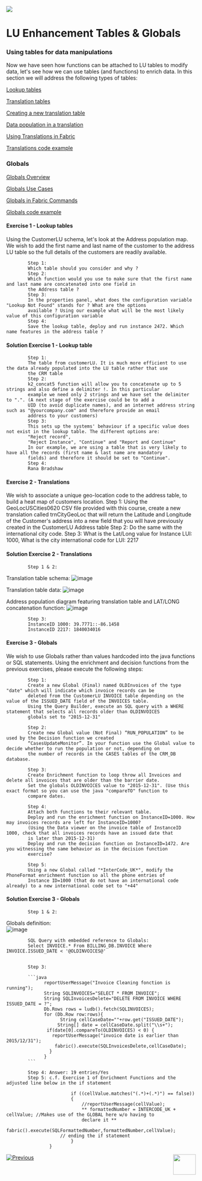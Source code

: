 ![](/academy/Training_Level_1/05_LU_Enhancements/images/EnhancementTablesState.PNG) 

#   LU Enhancement Tables & Globals


### Using tables for data manipulations

Now we have seen how functions can be attached to LU tables to modify data, let's see how we can use tables (and functions) 
to enrich data.
In this section we will address the following types of tables:

[Lookup tables](/articles/07_table_population/11_lookup_tables.md)

[Translation tables](/articles/09_translations/01_translations_overview_and_use_cases.md)

[Creating a new translation table](/articles/09_translations/02_creating_a_new_translation_in_fabric.md) 

[Data population in a translation](/articles/09_translations/03_data_population_in_a_translation.md)

[Using Translations in Fabric](/articles/09_translations/04_using_translations_in_fabric.md)

[Translations code example](/articles/09_translations/05_translations_code_examples.md)



### Globals

[Globals Overview](/articles/08_globals/01_globals_overview.md)

[Globals Use Cases](/articles/08_globals/02_globals_use_cases.md)

[Globals in Fabric Commands](/articles/08_globals/03_set_globals.md)

[Globals code example](/articles/08_globals/04_globals_code_examples.md)



#### Exercise 1 - Lookup tables
Using the CustomerLU schema, let's look at the Address population map. We wish to add the first name and last name of the 
customer to the address LU table so the full details of the customers are readily available.

            Step 1: 
            Which table should you consider and why ?
            Step 2: 
            Which function would you use to make sure that the first name and last name are concatenated into one field in 
            the Address table ?
            Step 3: 
            In the properties panel, what does the configuration variable "Lookup Not Found" stands for ? What are the options 
            available ? Using our example what will be the most likely value of this configuration variable
            Step 4: 
            Save the lookup table, deploy and run instance 2472. Which name features in the address table ?


#### Solution Exercise 1 - Lookup table

            Step 1: 
            The table from customerLU. It is much more efficient to use the data already populated into the LU table rather that use
            the CRM table
            Step 2: 
            k2_concat5 function will allow you to concatenate up to 5 strings and also define a delimiter !. In this particular 
            example we need only 2 strings and we have set the delimiter to ".". (A next stage of the exercise could be to add a 
            UID (to avoid duplicate names), and an internet address string such as "@yourcompany.com" and therefore provide an email
            address to your customers)
            Step 3:
            This sets up the systems' behaviour if a specific value does not exist in the lookup table. The different options are: 
            "Reject record", 
            "Reject Instance", "Continue" and "Report and Continue"
            In our example, we are using a table that is very likely to have all the records (first name & last name are mandatory 
            fields) and therefore it should be set to "Continue".
            Step 4: 
            Rana Bradshaw



#### Exercise 2 - Translations
We wish to associate a unique geo-location code to the address table, to build a heat map of customers location.
            Step 1: 
            Using the GeoLocUSCities0620 CSV file provided with this course, create a new translation called trnCityGeoLoc that will 
            return the Latitude and Longitude of the Customer's address into a new field that you will have previously created in the 
            CustomerLU Address table
            Step 2: 
            Do the same with the international city code.
            Step 3: 
            What is the Lat/Long value for Instance LUI: 1000, What is the city international code for LUI: 2217


#### Solution Exercise 2 - Translations

            Step 1 & 2:
Translation table schema:
![image](/academy/Training_Level_1/05_LU_Enhancements/images/TransExe2-OverviewCapture%20(3).PNG) 

Translation table data:
![image](/academy/Training_Level_1/05_LU_Enhancements/images/TransExe2-OverviewCapture%20(2).PNG) 

Address population diagram featuring translation table and LAT/LONG concatenation function:
![image](/academy/Training_Level_1/05_LU_Enhancements/images/TransExe2-OverviewCapture%20(1).PNG)

            Step 3:
            InstanceID 1000: 39.7771::-86.1458
            InstanceID 2217: 1840034016
            

#### Exercise 3 - Globals
We wish to use Globals rather than values hardcoded into the java functions or SQL statements. Using the enrichment and decision
functions from the previous exercises, please execute the following steps: 

            Step 1: 
            Create a new Global (Final) named OLDInvoices of the type "date" which will indicate which invoice records can be 
            deleted from the CustomerLU INVOICE table depending on the value of the ISSUED_DATE field of the INVOICES table.
            Using the Query Builder, execute an SQL query with a WHERE statement that selects all records older than OLDINVOICES 
            globals set to "2015-12-31"
            
            Step 2: 
            Create new Global value (Not Final) “RUN_POPULATION” to be used by the Decision function we created 
            “CasesUpdateMonitor”. In your function use the Global value to decide whether to run the population or not, depending on 
            the number of records in the CASES tables of the CRM_DB database. 
            
            Step 3: 
            Create Enrichment function to loop throw all Invoices and delete all invoices that are older than the barrier date.
            Set the globals OLDINVOICES value to "2015-12-31". (Use this exact format so you can use the java "compareTO" function to 
            compare dates. 
            
            Step 4: 
            Attach both functions to their relevant table.
            Deploy and run the enrichment function on InstanceID=1000. How may invoices records are left for InstanceID=1000? 
            (Using the Data viewer on the invoice table of InstanceID 1000, check that all invoices records have an issued date that 
            is later than 2015-12-31)
            Deploy and run the decision function on InstanceID=1472. Are you witnessing the same behavior as in the decision function 
            exercise? 
            
            Step 5:
            Using a new Global called "*InterCode_UK*", modify the PhoneFormat enrichment function so all the phone entries of 
            Instance ID=1000 (that do not have an international code already) to a new international code set to "+44"



#### Solution Exercise 3 - Globals
            Step 1 & 2:
Globals definition:    
![image](/academy/Training_Level_1/05_LU_Enhancements/images/GlobalExe3OverviewCapture.png)
            
            SQL Query with embedded reference to Globals:
            Select INVOICE.* From BILLING_DB.INVOICE Where INVOICE.ISSUED_DATE < '@OLDINVOICES@'
            

            Step 3:      

            ```java
                  reportUserMessage("Invoice Cleaning fonction is running");
                  String SQLINVOICES="SELECT * FROM INVOICE";
                  String SQLInvoicesDelete="DELETE FROM INVOICE WHERE ISSUED_DATE = ?";
                  Db.Rows rows = ludb().fetch(SQLINVOICES);
                  for (Db.Row row:rows){
                        String cellCaseDate=""+row.get("ISSUED_DATE");
                       String[] date = cellCaseDate.split("\\s+");
                   if(date[0].compareTo(OLDINVOICES) < 0) {
                     reportUserMessage("invoice date is earlier than 2015/12/31");
                      fabric().execute(SQLInvoicesDelete,cellCaseDate);
                    }
                  }
            ```

            Step 4: Answer: 19 entries/Yes
            Step 5: c.f. Exercise 1 of Enrichment Functions and the adjusted line below in the if statement

                            if ((cellValue.matches("(.*)+(.*)") == false))
                            {
                                //reportUserMessage(cellValue);
                                ** formattedNumber = INTERCODE_UK + cellValue; //Makes use of the GLOBAL here w/o having to
                                declare it **
                                fabric().execute(SQLFormattedNumber,formattedNumber,cellValue);
                        // ending the if statement		
                            }
                    }
                    
                    
[![Previous](/articles/images/Previous.png)](/academy/Training_Level_1/05_LU_Enhancements/03_LU_Enhancements_Functions_flow.md)
[<img align="right" width="60" height="54" src="/articles/images/Next.png">](/academy/Training_Level_1/05_LU_Enhancements/05_LU_Enhancements_Quiz.md)

